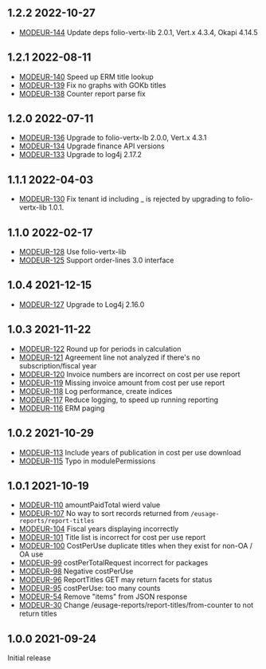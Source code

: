 ## 1.2.2 2022-10-27

 * [MODEUR-144](https://issues.folio.org/browse/MODEUR-144) Update deps folio-vertx-lib 2.0.1, Vert.x 4.3.4, Okapi 4.14.5

## 1.2.1 2022-08-11

 * [MODEUR-140](https://issues.folio.org/browse/MODEUR-140) Speed up ERM title lookup
 * [MODEUR-139](https://issues.folio.org/browse/MODEUR-139) Fix no graphs with GOKb titles
 * [MODEUR-138](https://issues.folio.org/browse/MODEUR-138) Counter report parse fix

## 1.2.0 2022-07-11

 * [MODEUR-136](https://issues.folio.org/browse/MODEUR-136) Upgrade to folio-vertx-lb 2.0.0, Vert.x 4.3.1
 * [MODEUR-134](https://issues.folio.org/browse/MODEUR-134) Upgrade finance API versions
 * [MODEUR-133](https://issues.folio.org/browse/MODEUR-133) Upgrade to log4j 2.17.2

## 1.1.1 2022-04-03

 * [MODEUR-130](https://issues.folio.org/browse/MODEUR-130) Fix tenant id including _ is rejected by upgrading to folio-vertx-lib 1.0.1.

## 1.1.0 2022-02-17

 * [MODEUR-128](https://issues.folio.org/browse/MODEUR-128) Use folio-vertx-lib
 * [MODEUR-125](https://issues.folio.org/browse/MODEUR-125) Support order-lines 3.0 interface

## 1.0.4 2021-12-15

 * [MODEUR-127](https://issues.folio.org/browse/MODEUR-127) Upgrade to Log4j 2.16.0

## 1.0.3 2021-11-22

 * [MODEUR-122](https://issues.folio.org/browse/MODEUR-122) Round up for periods in calculation
 * [MODEUR-121](https://issues.folio.org/browse/MODEUR-121) Agreement line not analyzed if there's no
   subscription/fiscal year
 * [MODEUR-120](https://issues.folio.org/browse/MODEUR-120) Invoice numbers are incorrect on cost per use report
 * [MODEUR-119](https://issues.folio.org/browse/MODEUR-119) Missing invoice amount from cost per use report
 * [MODEUR-118](https://issues.folio.org/browse/MODEUR-118) Log performance, create indices
 * [MODEUR-117](https://issues.folio.org/browse/MODEUR-117) Reduce logging, to speed up running reporting
 * [MODEUR-116](https://issues.folio.org/browse/MODEUR-116) ERM paging

## 1.0.2 2021-10-29

 * [MODEUR-113](https://issues.folio.org/browse/MODEUR-113) Include years of publication in cost per use download
 * [MODEUR-115](https://issues.folio.org/browse/MODEUR-115) Typo in modulePermissions

## 1.0.1 2021-10-19

 * [MODEUR-110](https://issues.folio.org/browse/MODEUR-110) amountPaidTotal wierd value
 * [MODEUR-107](https://issues.folio.org/browse/MODEUR-107) No way to sort records returned from
   `/eusage-reports/report-titles`
 * [MODEUR-104](https://issues.folio.org/browse/MODEUR-104) Fiscal years displaying incorrectly
 * [MODEUR-101](https://issues.folio.org/browse/MODEUR-101) Title list is incorrect for cost per
   use report
 * [MODEUR-100](https://issues.folio.org/browse/MODEUR-100) CostPerUse duplicate titles when they
   exist for non-OA / OA use
 * [MODEUR-99](https://issues.folio.org/browse/MODEUR-99) costPerTotalRequest incorrect for packages
 * [MODEUR-98](https://issues.folio.org/browse/MODEUR-98) Negative costPerUse
 * [MODEUR-96](https://issues.folio.org/browse/MODEUR-96) ReportTitles GET may return facets for status
 * [MODEUR-95](https://issues.folio.org/browse/MODEUR-95) costPerUse: too many counts
 * [MODEUR-54](https://issues.folio.org/browse/MODEUR-54) Remove "items" from JSON response
 * [MODEUR-30](https://issues.folio.org/browse/MODEUR-30) Change /eusage-reports/report-titles/from-counter
   to not return titles

## 1.0.0 2021-09-24

Initial release
